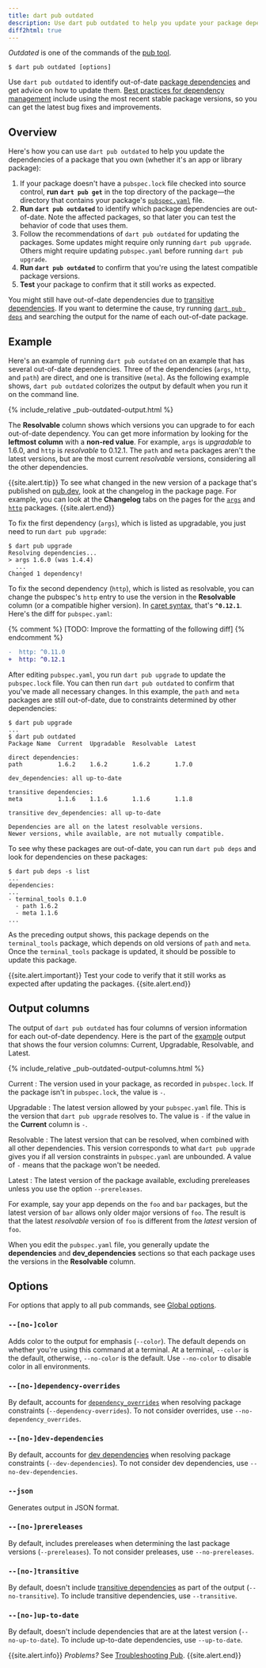 ```yaml
---
title: dart pub outdated
description: Use dart pub outdated to help you update your package dependencies.
diff2html: true
---
```


_Outdated_ is one of the commands of the [pub tool](/tools/pub/cmd).

```nocode
$ dart pub outdated [options]
```

Use `dart pub outdated` to identify out-of-date [package dependencies][]
and get advice on how to update them.
[Best practices for dependency management][best practices]
include using the most recent stable package versions,
so you can get the latest bug fixes and improvements.

## Overview

Here's how you can use `dart pub outdated` to help you
update the dependencies of a package that you own
(whether it's an app or library package):

1. If your package doesn't have a `pubspec.lock` file
   checked into source control,
   **run `dart pub get`** in the top directory of the package—the
   directory that contains your package's
   [`pubspec.yaml`](/tools/pub/pubspec) file.
2. **Run `dart pub outdated`**
   to identify which package dependencies are out-of-date.
   Note the affected packages,
   so that later you can test the behavior of code that uses them.
3. Follow the recommendations of `dart pub outdated` for updating the packages.
   Some updates might require only running `dart pub upgrade`.
   Others might require updating `pubspec.yaml`
   before running `dart pub upgrade`.
4. **Run `dart pub outdated`** to confirm that you're using
   the latest compatible package versions.
5. **Test** your package to confirm that it still works as expected.

You might still have out-of-date dependencies due to
[transitive dependencies][].
If you want to determine the cause,
try running [`dart pub deps`][] and searching the output for
the name of each out-of-date package.


## Example

Here's an example of running `dart pub outdated` on
an example that has several out-of-date dependencies.
Three of the dependencies (`args`, `http`, and `path`) are direct,
and one is transitive (`meta`).
As the following example shows,
`dart pub outdated` colorizes the output by default
when you run it on the command line.

{% include_relative _pub-outdated-output.html %}

The **Resolvable** column shows which versions you can upgrade to
for each out-of-date dependency.
You can get more information by looking for
the **leftmost column** with a **non-red value**.
For example, `args` is _upgradable_ to 1.6.0,
and `http` is _resolvable_ to 0.12.1.
The `path` and `meta` packages aren't the latest versions,
but are the most current _resolvable_ versions,
considering all the other dependencies.

{{site.alert.tip}}
  To see what changed in the new version of a package
  that's published on [pub.dev,]({{site.pub}})
  look at the changelog in the package page.
  For example, you can look at the **Changelog** tabs on the pages for the
  [`args`][] and [`http`][] packages.
{{site.alert.end}}

To fix the first dependency (`args`),
which is listed as upgradable,
you just need to run `dart pub upgrade`:

```terminal
$ dart pub upgrade
Resolving dependencies... 
> args 1.6.0 (was 1.4.4)
  ...
Changed 1 dependency!
```

To fix the second dependency (`http`),
which is listed as resolvable,
you can change the pubspec's `http` entry to use
the version in the **Resolvable** column
(or a compatible higher version).
In [caret syntax][], that's **`^0.12.1`**.
Here's the diff for `pubspec.yaml`:

{% comment %}
  [TODO: Improve the formatting of the following diff]
{% endcomment %}

```diff
-  http: ^0.11.0
+  http: ^0.12.1
```

After editing `pubspec.yaml`, you run `dart pub upgrade` to
update the `pubspec.lock` file.
You can then run `dart pub outdated` to confirm that
you've made all necessary changes.
In this example, the `path` and `meta` packages are still out-of-date,
due to constraints determined by other dependencies:

```terminal
$ dart pub upgrade
...
$ dart pub outdated
Package Name  Current  Upgradable  Resolvable  Latest 

direct dependencies:
path          1.6.2    1.6.2       1.6.2       1.7.0   

dev_dependencies: all up-to-date

transitive dependencies:
meta          1.1.6    1.1.6       1.1.6       1.1.8   

transitive dev_dependencies: all up-to-date

Dependencies are all on the latest resolvable versions.
Newer versions, while available, are not mutually compatible.
```

To see why these packages are out-of-date, you can run `dart pub deps`
and look for dependencies on these packages:

```terminal
$ dart pub deps -s list
...
dependencies:
...
- terminal_tools 0.1.0
  - path 1.6.2
  - meta 1.1.6
...
```

As the preceding output shows,
this package depends on the `terminal_tools` package,
which depends on old versions of `path` and `meta`.
Once the `terminal_tools` package is updated,
it should be possible to update this package.

{{site.alert.important}}
  Test your code to verify that it still works as expected
  after updating the packages.
{{site.alert.end}}


## Output columns

The output of `dart pub outdated` has four columns of version information
for each out-of-date dependency.
Here is the part of the [example](#example) output
that shows the four version columns:
Current, Upgradable, Resolvable, and Latest.

{% include_relative _pub-outdated-output-columns.html %}

Current
: The version used in your package, as recorded in `pubspec.lock`.
  If the package isn't in `pubspec.lock`,
  the value is `-`.

Upgradable
: The latest version allowed by your `pubspec.yaml` file.
  This is the version that `dart pub upgrade` resolves to.
  The value is `-` if the value in the **Current** column is `-`.

Resolvable
: The latest version that can be resolved,
  when combined with all other dependencies.
  This version corresponds to what `dart pub upgrade` gives you
  if all version constraints in `pubspec.yaml` are unbounded.
  A value of `-` means that the package won't be needed.

Latest
: The latest version of the package available,
  excluding prereleases unless you use the option `--prereleases`.

For example, say your app depends on the `foo` and `bar` packages,
but the latest version of `bar` allows only older major versions of `foo`.
The result is that the latest _resolvable_ version of `foo`
is different from the _latest_ version of `foo`.

When you edit the `pubspec.yaml` file,
you generally update the **dependencies** and **dev_dependencies** sections
so that each package uses the versions in the **Resolvable** column.


## Options

For options that apply to all pub commands, see
[Global options](/tools/pub/cmd#global-options).

### `--[no-]color`

Adds color to the output for emphasis (`--color`). 
The default depends on whether you're using this command at a terminal.
At a terminal, `--color` is the default, 
otherwise, `--no-color` is the default. 
Use `--no-color` to disable color in all environments.

### `--[no-]dependency-overrides`

By default, accounts for [`dependency_overrides`][]
when resolving package constraints (`--dependency-overrides`).
To not consider overrides, use `--no-dependency_overrides`.

### `--[no-]dev-dependencies`

By default, accounts for [dev dependencies][dev dependency]
when resolving package constraints (`--dev-dependencies`).
To not consider dev dependencies, use `--no-dev-dependencies`.

### `--json`

Generates output in JSON format.

### `--[no-]prereleases`

By default, includes prereleases
when determining the last package versions (`--prereleases`).
To not consider preleases, use `--no-prereleases`.

### `--[no-]transitive`

By default, doesn't include [transitive dependencies][]
as part of the output (`--no-transitive`).
To include transitive dependencies, use `--transitive`.

### `--[no-]up-to-date`

By default, doesn't include dependencies that
are at the latest version (`--no-up-to-date`).
To include up-to-date dependencies, use `--up-to-date`.


{{site.alert.info}}
  *Problems?*
  See [Troubleshooting Pub](/tools/pub/troubleshoot).
{{site.alert.end}}

[`args`]: {{site.pub-pkg}}/args
[best practices]: /tools/pub/dependencies#best-practices
[caret syntax]: /tools/pub/dependencies#version-constraints
[dev dependency]: /tools/pub/dependencies#dev-dependencies
[`dependency_overrides`]: /tools/pub/dependencies#dependency-overrides
[package dependencies]: /tools/pub/dependencies
[`http`]: {{site.pub-pkg}}/http
[`dart pub deps`]: /tools/pub/cmd/pub-deps
[transitive dependencies]: /tools/pub/glossary#transitive-dependency
